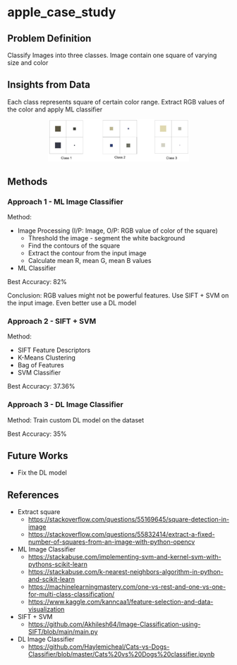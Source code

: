 # apple_case_study

## Problem Definition
Classify Images into three classes. Image contain one square of varying size and color

## Insights from Data
Each class represents square of certain color range. 
Extract RGB values of the color and apply ML classifier

<div align="center">
    <img src="dataset_sample.jpg" width="320" >
</div>

## Methods

### Approach 1 - ML Image Classifier
Method:
* Image Processing (I/P: Image, O/P: RGB value of color of the square)
  * Threshold the image - segment the white background
  * Find the contours of the square
  * Extract the contour from the input image
  * Calculate mean R, mean G, mean B values
* ML Classifier

Best Accuracy: 82%

Conclusion: RGB values might not be powerful features. Use SIFT + SVM on the input image. Even better use a DL model

### Approach 2 - SIFT + SVM
Method:
* SIFT Feature Descriptors
* K-Means Clustering
* Bag of Features
* SVM Classifier

Best Accuracy: 37.36%

### Approach 3 - DL Image Classifier
Method: Train custom DL model on the dataset

Best Accuracy: 35%

## Future Works
* Fix the DL model

## References
* Extract square
  * https://stackoverflow.com/questions/55169645/square-detection-in-image
  * https://stackoverflow.com/questions/55832414/extract-a-fixed-number-of-squares-from-an-image-with-python-opencv 
* ML Image Classifier
  * https://stackabuse.com/implementing-svm-and-kernel-svm-with-pythons-scikit-learn 
  * https://stackabuse.com/k-nearest-neighbors-algorithm-in-python-and-scikit-learn 
  * https://machinelearningmastery.com/one-vs-rest-and-one-vs-one-for-multi-class-classification/ 
  * https://www.kaggle.com/kanncaa1/feature-selection-and-data-visualization 
* SIFT + SVM
  * https://github.com/Akhilesh64/Image-Classification-using-SIFT/blob/main/main.py 
* DL Image Classifier
  * https://github.com/Haylemicheal/Cats-vs-Dogs-Classifier/blob/master/Cats%20vs%20Dogs%20classifier.ipynb 
